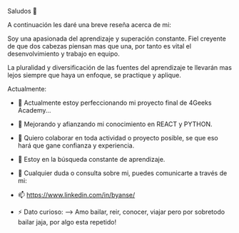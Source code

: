 Saludos 👋

A continuación les daré una breve reseña acerca de mi:

Soy una apasionada del aprendizaje y superación constante. Fiel creyente de que dos cabezas piensan mas que una, por tanto es vital el desenvolvimiento y trabajo en equipo.

La pluralidad y diversificación de las fuentes del aprendizaje te llevarán mas lejos siempre que haya un enfoque, se practique y aplique.


Actualmente:

- 🔭 Actualmente estoy perfeccionando mi proyecto final de 4Geeks Academy...
- 🌱 Mejorando y afianzando mi conocimiento en REACT y PYTHON.
- 👯 Quiero colaborar en toda actividad o proyecto posible, se que eso hará que gane confianza y experiencia.
- 🤔 Estoy en la búsqueda constante de aprendizaje.
- 💬 Cualquier duda o consulta sobre mi, puedes comunicarte a través de mi:
- 📫 https://www.linkedin.com/in/byanse/

- ⚡ Dato curioso: 
--> Amo bailar, reir, conocer, viajar pero por sobretodo bailar jaja, por algo esta repetido!
